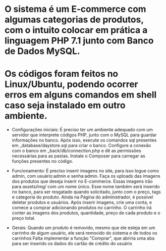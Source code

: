 # O sistema é um E-commerce com algumas categorias de produtos, com o intuito colocar em prática a linguagem PHP 7.1 junto com Banco de Dados MySQL.
# Os códigos foram feitos no Linux/Ubuntu, podendo ocorrer erros em alguns comandos em shell caso seja instalado em outro ambiente. 

- Configurações iniciais:
	É preciso ter um ambiente adequado com um servidor que interprete códigos PHP, junto com o MySQL para guardar informações no banco.
	Após isso, execute os comandos sql presentes em _database/daystore.sql para criar o banco.
	Configure a conexão com o banco em _back/db/connection.php e dê as permissões necessárias para as pastas.
	Instale o Composer para carregar as funções presentes no código.

- Funcionamento:
	É preciso inserir imagens no site, para isso logue como admin, com usuário:admin e senha:admin.
	Faça os uploads das imagens dos produtos que deseja inserir no E-commerce.
		Essas imagens irão para assets/img/ com um nome único.
		Esse nome também será inserido no banco, para ser resgatado quando solicitado, junto com o preço, tags e categoria do produto.
	Ainda na Página do administrador, é possível deletar produtos e usuários.
	Após inserir imagens, crie uma conta, e comece a comprar adicionando produtos no carrinho.
	O carrinho irá conter as imagens dos produtos, quantidade, preço de cada produto e o preço total.

- Gerais:
	Quando um produto é removido, mesmo que ele esteja em um carrinho de algum usuário, ele será removido do sistema e de todos os carrinhos
	Falta implementar a função "Comprar", que abriria uma aba para ser inserido os dados do cartão de crédito do usuário

